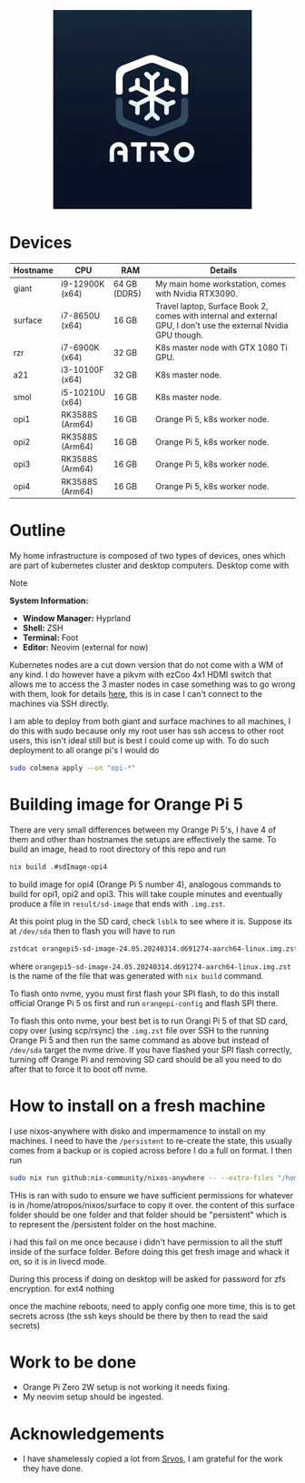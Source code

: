 <p align="center">
  <img src="./logo.png" width="350" />
</p>

# Devices

| Hostname | CPU             | RAM          | Details                                                                                                          |
| -------- | --------------- | ------------ | ---------------------------------------------------------------------------------------------------------------- |
| giant    | i9-12900K (x64) | 64 GB (DDR5) | My main home workstation, comes with Nvidia RTX3090.                                                             |
| surface  | i7-8650U (x64)  | 16 GB        | Travel laptop, Surface Book 2, comes with internal and external GPU, I don't use the external Nvidia GPU though. |
| rzr      | i7-6900K (x64)  | 32 GB        | K8s master node with GTX 1080 Ti GPU.                                                                            |
| a21      | i3-10100F (x64) | 32 GB        | K8s master node.                                                                                                 |
| smol     | i5-10210U (x64) | 16 GB        | K8s master node.                                                                                                 |
| opi1     | RK3588S (Arm64) | 16 GB        | Orange Pi 5, k8s worker node.                                                                                    |
| opi2     | RK3588S (Arm64) | 16 GB        | Orange Pi 5, k8s worker node.                                                                                    |
| opi3     | RK3588S (Arm64) | 16 GB        | Orange Pi 5, k8s worker node.                                                                                    |
| opi4     | RK3588S (Arm64) | 16 GB        | Orange Pi 5, k8s worker node.                                                                                    |

# Outline

My home infrastructure is composed of two types of devices, ones which are part of kubernetes cluster and desktop computers. Desktop come with

> [!NOTE]
>
> **System Information:**
>
> - **Window Manager:** Hyprland
> - **Shell:** ZSH
> - **Terminal:** Foot
> - **Editor:** Neovim (external for now)

Kubernetes nodes are a cut down version that do not come with a WM of any kind. I do however have a pikvm with ezCoo 4x1 HDMI switch that allows me to access the 3 master nodes in case something was to go wrong with them, look for details [here](https://docs.pikvm.org/multiport/), this is in case I can't connect to the machines via SSH directly.

I am able to deploy from both giant and surface machines to all machines, I do this with sudo because only my root user has ssh access to other root users, this isn't ideal still but is best I could come up with. To do such deployment to all orange pi's I would do

```bash
sudo colmena apply --on "opi-*"
```

# Building image for Orange Pi 5

There are very small differences between my Orange Pi 5's, I have 4 of them and other than hostnames the setups are effectively the same. To build an image, head to root directory of this repo and run

```bash
nix build .#sdImage-opi4
```

to build image for opi4 (Orange Pi 5 number 4), analogous commands to build for opi1, opi2 and opi3. This will take couple minutes and eventually produce a file in `result/sd-image` that ends with `.img.zst`.

At this point plug in the SD card, check `lsblk` to see where it is. Suppose its at `/dev/sda` then to flash you will have to run

```bash
zstdcat orangepi5-sd-image-24.05.20240314.d691274-aarch64-linux.img.zst | sudo dd status=progress bs=8M of=/dev/sda
```

where `orangepi5-sd-image-24.05.20240314.d691274-aarch64-linux.img.zst` is the name of the file that was generated with `nix build` command.

To flash onto nvme, yyou must first flash your SPI flash, to do this install official Orange Pi 5 os first and run `orangepi-config` and flash SPI there.

To flash this onto nvme, your best bet is to run Orangi Pi 5 of that SD card, copy over (using scp/rsync) the `.img.zst` file over SSH to the running Orange Pi 5 and then run the same command as above but instead of `/dev/sda` target the nvme drive. If you have flashed your SPI flash correctly, turning off Orange Pi and removing SD card should be all you need to do after that to force it to boot off nvme.

# How to install on a fresh machine

I use nixos-anywhere with disko and impermamence to install on my machines.
I need to have the `/persistent` to re-create the state, this usually comes from a backup or is copied across before I do a full on format. I then run

```bash
sudo nix run github:nix-community/nixos-anywhere -- --extra-files "/home/atropos/nixos/surface" --flake .#surface root@9.0.0.211
```

THis is ran with sudo to ensure we have sufficient permissions for whatever is in /home/atropos/nixos/surface to copy it over. the content of this surface folder should be one folder and that folder should be "persistent" which is to represent the /persistent folder on the host machine.

i had this fail on me once because i didn't have permission to all the stuff inside of the surface folder. Before doing this get fresh image and whack it on, so it is in livecd mode.

During this process if doing on desktop will be asked for password for zfs encryption. for ext4 nothing

once the machine reboots, need to apply config one more time, this is to get secrets across (the ssh keys should be there by then to read the said secrets)

# Work to be done

- Orange Pi Zero 2W setup is not working it needs fixing.
- My neovim setup should be ingested.

# Acknowledgements

- I have shamelessly copied a lot from [Srvos](https://github.com/nix-community/srvos), I am grateful for the work they have done.
